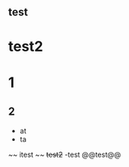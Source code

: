 test
-------------------
test2
===================

# 1
## 2

* at
* ta

~~ itest ~~
~~test2~~
-test
@@test@@
